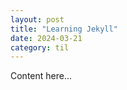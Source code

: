 ```yaml
---
layout: post
title: "Learning Jekyll"
date: 2024-03-21
category: til
---
```


Content here... 